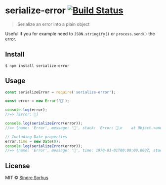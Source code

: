 # serialize-error [![Build Status](https://travis-ci.org/sindresorhus/serialize-error.svg?branch=master)](https://travis-ci.org/sindresorhus/serialize-error)

> Serialize an error into a plain object

Useful if you for example need to `JSON.stringify()` or `process.send()` the error.


## Install

```
$ npm install serialize-error
```


## Usage

```js
const serializeError = require('serialize-error');

const error = new Error('🦄');

console.log(error);
//=> [Error: 🦄]

console.log(serializeError(error));
//=> {name: 'Error', message: '🦄', stack: 'Error: 🦄\n    at Object.<anonymous> …'}

// Including Date properties
error.time = new Date(0);
console.log(serializeError(error));
//=> {name: 'Error', message: '🦄', time: 1970-01-01T00:00:00.000Z, stack: 'Error: 🦄\n    at Object.<anonymous> …'}
```


## License

MIT © [Sindre Sorhus](https://sindresorhus.com)
